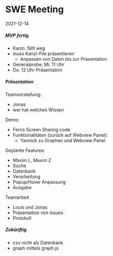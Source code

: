 # SWE Meeting
2021-12-14

##### MVP fertig
- Kanzi. fällt weg
- muss Kanzi-File präsentieren
    - Anpassen von Daten bis zur Präsentation
- Generalprobe: Mi. 11 Uhr
- Do. 12 Uhr Präsentation

##### Präsentation

Teamvorstellung:
- Jonas
- wer hat welches Wissen

Demo:
- Ferris Screen Sharing code
- Funktionalitäten (zurück auf Webview Panel): 
    - Yannick zu Graphen und Webview Panel

Geplante Features:
- Maxim L, Maxim Z
- Suche
- Datenbank
- Verarbeitung
- Popup/Hover Anpassung
- Ausgabe

Teamarbeit
- Louis und Jonas
- Präsentation von Issues
- Protokoll

##### Zukünftig
- csv nicht als Datenbank
- graph mittels graph.js